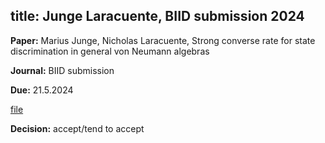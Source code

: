 title: Junge Laracuente, BIID submission 2024
---

**Paper:** Marius Junge, Nicholas Laracuente, Strong converse rate for state discrimination in
general von Neumann algebras
 
**Journal:** BIID submission

**Due:** 21.5.2024

[file](REF_junge2024/file.pdf)


**Decision:** accept/tend to accept 


